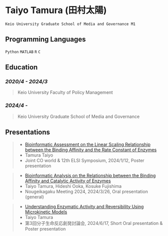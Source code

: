 # Taiyo Tamura (田村太陽)
    Keio University Graduate School of Media and Governance M1
    
## Programming Languages
`Python` `MATLAB` `R` `C`
    
## Education
### *2020/4 - 2024/3*
> Keio University Faculty of Policy Management
### *2024/4 -*
> Keio University Graduate School of Media and Governance

## Presentations
> - [Bioinformatic Assessment on the Linear Scaling Relationship between the Binding Affinity and the Rate Constant of Enzymes](https://sympo12.elsi.jp/home/poster-session)
> - Tamura Taiyo
> - Joint CO world & 12th ELSI Symposium, 2024/1/12, Poster presentation

> - [Bioinformatic Analysis on the Relationship between the Binding Affinity and Catalytic Activity of Enzymes](https://jsbba2.bioweb.ne.jp/jsbba2024/index.php?aid=64770&place_num=1)
> - Taiyo Tamura, Hideshi Ooka, Kosuke Fujishima
> - Nougeikagaku Meeting 2024, 2024/3/26, Oral presentation (general)

> - [Understanding Enzymatic Activity and Reversibility Using Microkinetic Models](https://sites.google.com/view/mollife3/program?authuser=0) </a></strong>
> - Taiyo Tamura
> - 第3回分子生命反応創発討論会, 2024/6/17, Short Oral presentation & Poster presentation